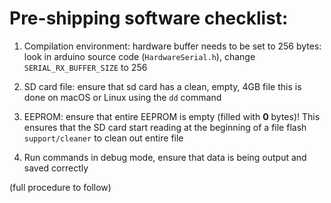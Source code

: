 # Pre-shipping software checklist:

1. Compilation environment: hardware buffer needs to be set to 256 bytes:
  look in arduino source code (`HardwareSerial.h`), change `SERIAL_RX_BUFFER_SIZE` to 256

2. SD card file: ensure that sd card has a clean, empty, 4GB file
  this is done on macOS or Linux using the `dd` command

3. EEPROM: ensure that entire EEPROM is empty (filled with **0** bytes)! This ensures that the SD card start reading at the beginning of a file
  flash `support/cleaner` to clean out entire file

4. Run commands in debug mode, ensure that data is being output and saved correctly

(full procedure to follow)
